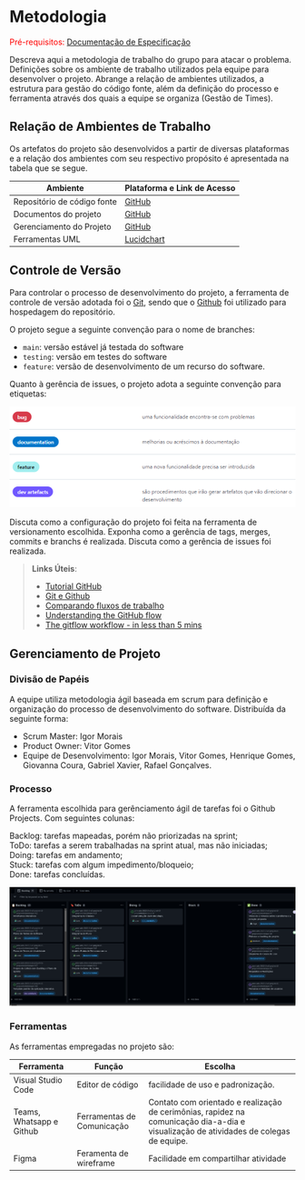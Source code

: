 
# Metodologia

<span style="color:red">Pré-requisitos: <a href="2-Especificação do Projeto.md"> Documentação de Especificação</a></span>

Descreva aqui a metodologia de trabalho do grupo para atacar o problema. Definições sobre os ambiente de trabalho utilizados pela  equipe para desenvolver o projeto. Abrange a relação de ambientes utilizados, a estrutura para gestão do código fonte, além da definição do processo e ferramenta através dos quais a equipe se organiza (Gestão de Times).

## Relação de Ambientes de Trabalho

Os artefatos do projeto são desenvolvidos a partir de diversas plataformas e a relação dos 
ambientes com seu respectivo propósito é apresentada na tabela que se segue.

|Ambiente                         |Plataforma e Link de Acesso                                                                                |
|---------------------------------|-----------------------------------------------------------------------------------------------------------|
|Repositório de código fonte      |[GitHub](https://github.com/ICEI-PUC-Minas-PMV-ADS/pmv-ads-2022-2-e2-proj-int-t2-projcontroleestoque)      |
|Documentos do projeto            |[GitHub](https://github.com/ICEI-PUC-Minas-PMV-ADS/pmv-ads-2022-2-e2-proj-int-t2-projcontroleestoque)      |
|Gerenciamento do Projeto         |[GitHub](https://github.com/orgs/ICEI-PUC-Minas-PMV-ADS/projects/68)                                       |
|Ferramentas UML                  |[Lucidchart](https://www.lucidchart.com/pages/pt)                                                          |

## Controle de Versão

Para controlar o processo de desenvolvimento do projeto, a ferramenta de controle de versão adotada foi o
[Git](https://git-scm.com/), sendo que o [Github](https://github.com)
foi utilizado para hospedagem do repositório.

O projeto segue a seguinte convenção para o nome de branches:

- `main`: versão estável já testada do software
- `testing`: versão em testes do software
- `feature`: versão de desenvolvimento de um recurso do software.

Quanto à gerência de issues, o projeto adota a seguinte convenção para
etiquetas:

<img src="img/Documentacao_da_metodologia_etiqueta.png" />

Discuta como a configuração do projeto foi feita na ferramenta de versionamento escolhida. Exponha como a gerência de tags, merges, commits e branchs é realizada. Discuta como a gerência de issues foi realizada.

> **Links Úteis**:
> - [Tutorial GitHub](https://guides.github.com/activities/hello-world/)
> - [Git e Github](https://www.youtube.com/playlist?list=PLHz_AreHm4dm7ZULPAmadvNhH6vk9oNZA)
>  - [Comparando fluxos de trabalho](https://www.atlassian.com/br/git/tutorials/comparing-workflows)
> - [Understanding the GitHub flow](https://guides.github.com/introduction/flow/)
> - [The gitflow workflow - in less than 5 mins](https://www.youtube.com/watch?v=1SXpE08hvGs)

## Gerenciamento de Projeto

### Divisão de Papéis

A equipe utiliza metodologia ágil baseada em scrum para definição e organização do processo de desenvolvimento do software. Distribuída da seguinte forma:

- Scrum Master: Igor Morais<br>
- Product Owner: Vitor Gomes<br>
- Equipe de Desenvolvimento: Igor Morais, Vitor Gomes, Henrique Gomes, Giovanna Coura, Gabriel Xavier, Rafael Gonçalves.


### Processo


A ferramenta escolhida para gerênciamento ágil de tarefas foi o Github Projects. 
Com seguintes colunas:

Backlog: tarefas mapeadas, porém não priorizadas na sprint;<br>
ToDo: tarefas a serem trabalhadas na sprint atual, mas não iniciadas;<br>
Doing: tarefas em andamento;<br>
Stuck: tarefas com algum impedimento/bloqueio;<br>
Done: tarefas concluídas.<br>

 <img src="img/github-projects-board.png" />

### Ferramentas

As ferramentas empregadas no projeto são:

 Ferramenta | Função | Escolha                 |
| -------------------- | ---------------------------------- | -------------------------------------- |
| Visual Studio Code | Editor de código | facilidade de uso e padronização. |
| Teams, Whatsapp e Github        | Ferramentas de Comunicação                 | Contato com orientado e realização de cerimônias, rapidez na comunicação dia-a-dia e visualização de atividades de colegas de equipe.  |
| Figma   |    Feramenta de wireframe | Facilidade em compartilhar atividade |